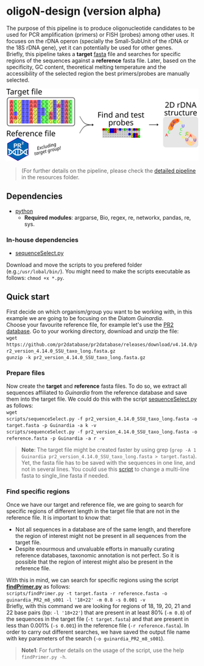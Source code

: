 # oligoN-design (version alpha)
  
The purpose of this pipeline is to produce oligonucleotide candidates to be used for PCR amplification (primers) or FISH (probes) among other uses. It focuses on the rDNA operon (specially the Small-SubUnit of the rDNA or the 18S rDNA gene), yet it can potentially be used for other genes.  
Briefly, this pipeline takes a **target** [fasta](https://en.wikipedia.org/wiki/FASTA) file and searches for specific regions of the sequences against a **reference** fasta file. Later, based on the specificity, GC content, theoretical melting temperature and the accessibility of the selected region the best primers/probes are manually selected.  
  
![brief_pipeline](/resources/bioinfo_pipeline_ppt.png)  
  
>(For further details on the pipeline, please check the [detailed pipeline](/resources/bioinfo_pipeline.pdf) in the resources folder.  
  
## Dependencies  
- [python](https://www.python.org/)  
    -   **Required modules**: argparse, Bio, regex, re, networkx, pandas, re, sys.  
### In-house dependencies
- [sequenceSelect.py](https://github.com/MiguelMSandin/fasta-functions/tree/main/scripts/sequenceSelect.py)  
  
Download and move the scripts to you prefered folder (e.g.;`/usr/lobal/bin/`). You might need to make the scripts executable as follows: `chmod +x *.py`.
  
## Quick start  
First decide on which organism/group you want to be working with, in this example we are going to be focusing on the Diatom *Guinardia*.  
Choose your favourite reference file, for example let's use the [PR2 database](https://pr2-database.org/). Go to your working directory, download and unzip the file:  
`wget https://github.com/pr2database/pr2database/releases/download/v4.14.0/pr2_version_4.14.0_SSU_taxo_long.fasta.gz`  
`gunzip -k pr2_version_4.14.0_SSU_taxo_long.fasta.gz`  

### Prepare files
Now create the **target** and **reference** fasta files. To do so, we extract all sequences affiliated to *Guinardia* from the reference database and save them into the target file. We could do this with the script [sequenceSelect.py](https://github.com/MiguelMSandin/fasta-functions/tree/main/scripts/sequenceSelect.py) as follows:  
`wget `  
`scripts/sequenceSelect.py -f pr2_version_4.14.0_SSU_taxo_long.fasta -o target.fasta -p Guinardia -a k -v`  
`scripts/sequenceSelect.py -f pr2_version_4.14.0_SSU_taxo_long.fasta -o reference.fasta -p Guinardia -a r -v`  
  
>**Note**: The target file might be created faster by using grep (`grep -A 1 Guinardia pr2_version_4.14.0_SSU_taxo_long.fasta > target.fasta`). Yet, the fasta file has to be saved with the sequences in one line, and not in several lines. You could use this [script](https://github.com/MiguelMSandin/fasta-functions/tree/main/scripts/multi2linefasta.py) to change a multi-line fasta to single_line fasta if needed.  

### Find specific regions  
Once we have our target and reference file, we are going to search for specific regions of different length in the target file that are not in the reference file. It is important to know that:  
- Not all sequences in a database are of the same length, and therefore the region of interest might not be present in all sequences from the target file.
- Despite enourmous and unvaluable efforts in manually curating reference databases, taxonomic annotation is not perfect. So it is possible that the region of interest might also be present in the reference file.  
  
With this in mind, we can search for specific regions using the script **[findPrimer.py](https://github.com/MiguelMSandin/oligoN-design/tree/main/scripts/findPrimer.py)** as follows:  
`scripts/findPrimer.py -t target.fasta -r reference.fasta -o guinardia_PR2_m8_s001 -l '18+22' -m 0.8 -s 0.001 -v`  
Briefly, with this command we are looking for regions of 18, 19, 20, 21 and 22 base pairs (bp: `-l '18+22'`) that are present in at least 80% (`-m 0.8`) of the sequences in the target file (`-t target.fasta`) and that are present in less than 0.001% (`-s 0.001`) in the reference file (`-r reference.fasta`). In order to carry out different searches, we have saved the output file name with key parameters of the search (`-o guinardia_PR2_m8_s001`).  
  
>**Note1**: For further details on the usage of the script, use the help `findPrimer.py -h`.  


